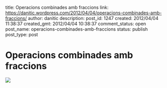 title: Operacions combinades amb fraccions
link: https://danitic.wordpress.com/2012/04/04/operacions-combinades-amb-fraccions/
author: danitic
description: 
post_id: 1247
created: 2012/04/04 11:38:37
created_gmt: 2012/04/04 10:38:37
comment_status: open
post_name: operacions-combinades-amb-fraccions
status: publish
post_type: post

# Operacions combinades amb fraccions

![](http://danitic.files.wordpress.com/2012/04/operacioins-combinades-amb-fraccions1.png)